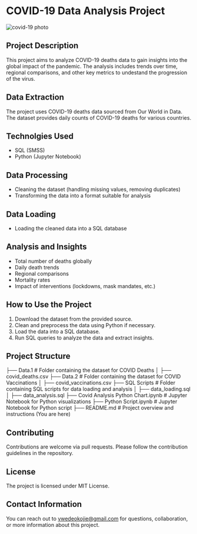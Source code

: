 # COVID-19 Data Analysis Project

![covid-19 photo](https://github.com/VwedeOkojie/Covid-19-Project/assets/161823174/a2ed7037-f4aa-43b7-915a-0b94aba37bfc)

## Project Description
This project aims to analyze COVID-19 deaths data to gain insights into the global impact of the pandemic. The analysis includes trends over time, regional comparisons, and other key metrics to undestand the progression of the virus.

## Data Extraction
The project uses COVID-19 deaths data sourced from Our World in Data. The dataset provides daily counts of COVID-19 deaths for various countries.

## Technolgies Used
* SQL (SMSS)
* Python (Jupyter Notebook)

## Data Processing
* Cleaning the dataset (handling missing values, removing duplicates)
* Transforming the data into a format suitable for analysis

## Data Loading
* Loading the cleaned data into a SQL database

## Analysis and Insights
* Total number of deaths globally
* Daily death trends
* Regional comparisons
* Mortality rates
* Impact of interventions (lockdowns, mask mandates, etc.)

## How to Use the Project
1. Download the dataset from the provided source.
2. Clean and preprocess the data using Python if necessary.
3. Load the data into a SQL database.
4. Run SQL queries to analyze the data and extract insights.

## Project Structure
├── Data.1                   # Folder containing the dataset for COVID Deaths
│   ├── covid_deaths.csv
├── Data.2                   # Folder containing the dataset for COVID Vaccinations
│   ├── covid_vaccinations.csv
├── SQL Scripts              # Folder containing SQL scripts for data loading and analysis
│   ├── data_loading.sql
│   ├── data_analysis.sql
├── Covid Analysis Python Chart.ipynb # Jupyter Notebook for Python visualizations
├── Python Script.ipynb      # Jupyter Notebook for Python script
├── README.md                # Project overview and instructions (You are here)


## Contributing
Contributions are welcome via pull requests. Please follow the contribution guidelines in the repository.

## License
The project is licensed under MIT License.

## Contact Information
You can reach out to vwedeokojie@gmail.com for questions, collaboration, or more information about this project.
